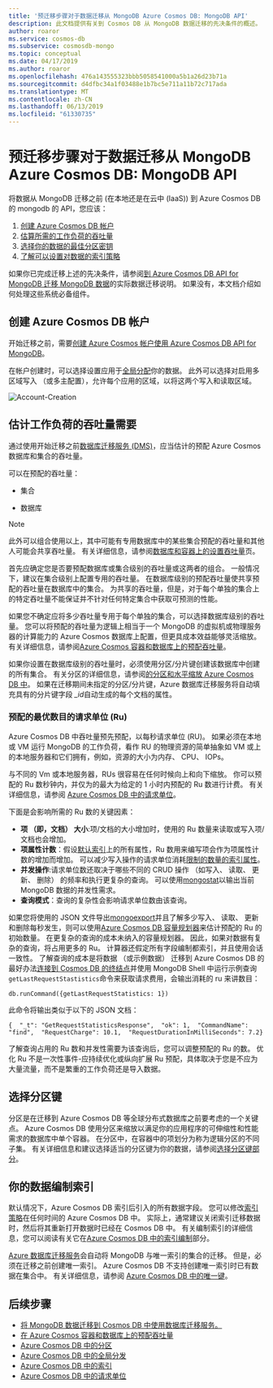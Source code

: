 ```yaml
---
title: '预迁移步骤对于数据迁移从 MongoDB Azure Cosmos DB: MongoDB API'
description: 此文档提供有关到 Cosmos DB 从 MongoDB 数据迁移的先决条件的概述。
author: roaror
ms.service: cosmos-db
ms.subservice: cosmosdb-mongo
ms.topic: conceptual
ms.date: 04/17/2019
ms.author: roaror
ms.openlocfilehash: 476a143555323bbb5058541000a5b1a26d23b71a
ms.sourcegitcommit: d4dfbc34a1f03488e1b7bc5e711a11b72c717ada
ms.translationtype: MT
ms.contentlocale: zh-CN
ms.lasthandoff: 06/13/2019
ms.locfileid: "61330735"
---
```

# <a name="pre-migration-steps-for-data-migrations-from-mongodb-to-azure-cosmos-dbs-api-for-mongodb"></a>预迁移步骤对于数据迁移从 MongoDB Azure Cosmos DB: MongoDB API

将数据从 MongoDB 迁移之前 (在本地还是在云中 (IaaS)) 到 Azure Cosmos DB 的 mongodb 的 API，您应该：

1. [创建 Azure Cosmos DB 帐户](#create-account)
2. [估算所需的工作负荷的吞吐量](#estimate-throughput)
3. [选择你的数据的最佳分区密钥](#partitioning)
4. [了解可以设置对数据的索引策略](#indexing)

如果你已完成迁移上述的先决条件，请参阅[到 Azure Cosmos DB API for MongoDB 迁移 MongoDB 数据](../dms/tutorial-mongodb-cosmos-db.md)的实际数据迁移说明。 如果没有，本文档介绍如何处理这些系统必备组件。 

## <a id="create-account"></a> 创建 Azure Cosmos DB 帐户 

开始迁移之前，需要[创建 Azure Cosmos 帐户使用 Azure Cosmos DB API for MongoDB](create-mongodb-dotnet.md)。 

在帐户创建时，可以选择设置应用于[全局分配](distribute-data-globally.md)你的数据。 此外可以选择对启用多区域写入 （或多主配置），允许每个应用的区域，以将这两个写入和读取区域。

![Account-Creation](./media/mongodb-pre-migration/account-creation.png)

## <a id="estimate-throughput"></a> 估计工作负荷的吞吐量需要

通过使用开始迁移之前[数据库迁移服务 (DMS)](../dms/dms-overview.md)，应当估计的预配 Azure Cosmos 数据库和集合的吞吐量。

可以在预配的吞吐量：

- 集合

- 数据库

> [!NOTE]
> 此外可以组合使用以上，其中可能有专用数据库中的某些集合预配的吞吐量和其他人可能会共享吞吐量。 有关详细信息，请参阅[数据库和容器上的设置吞吐量](set-throughput.md)页。
>

首先应确定您是否要预配数据库或集合级别的吞吐量或这两者的组合。 一般情况下，建议在集合级别上配置专用的吞吐量。 在数据库级别的预配吞吐量使共享预配的吞吐量在数据库中的集合。 为共享的吞吐量，但是，对于每个单独的集合上的特定吞吐量不能保证并不针对任何特定集合中获取可预测的性能。

如果您不确定应将多少吞吐量专用于每个单独的集合，可以选择数据库级别的吞吐量。 您可以将预配的吞吐量为逻辑上相当于一个 MongoDB 的虚拟机或物理服务器的计算能力的 Azure Cosmos 数据库上配置，但更具成本效益能够灵活缩放。 有关详细信息，请参阅[Azure Cosmos 容器和数据库上的预配吞吐量](set-throughput.md)。

如果你设置在数据库级别的吞吐量时，必须使用分区/分片键创建该数据库中创建的所有集合。 有关分区的详细信息，请参阅[的分区和水平缩放 Azure Cosmos DB 中](partition-data.md)。 如果在迁移期间未指定的分区/分片键，Azure 数据库迁移服务将自动填充具有的分片键字段 *_id*自动生成的每个文档的属性。

### <a name="optimal-number-of-request-units-rus-to-provision"></a>预配的最优数目的请求单位 (Ru)

Azure Cosmos DB 中吞吐量预先预配，以每秒请求单位 (RU)。 如果必须在本地或 VM 运行 MongoDB 的工作负荷，看作 RU 的物理资源的简单抽象如 VM 或上的本地服务器和它们拥有，例如，资源的大小为内存、 CPU、 IOPs。 

与不同的 Vm 或本地服务器，RUs 很容易在任何时候向上和向下缩放。 你可以预配的 Ru 数秒钟内，并仅为的最大为给定的 1 小时内预配的 Ru 数进行计费。 有关详细信息，请参阅 [Azure Cosmos DB 中的请求单位](request-units.md)。

下面是会影响所需的 Ru 数的关键因素：
- **项 （即，文档） 大小**:项/文档的大小增加时，使用的 Ru 数量来读取或写入项/文档也会增加。
- **项属性计数**：假设[默认索引](index-overview.md)上的所有属性，Ru 数用来编写项会作为项属性计数的增加而增加。 可以减少写入操作的请求单位消耗[限制的数量的索引属性](index-policy.md)。
- **并发操作**:请求单位数还取决于哪些不同的 CRUD 操作 （如写入、 读取、 更新、 删除） 的频率和执行更复杂的查询。 可以使用[mongostat](https://docs.mongodb.com/manual/reference/program/mongostat/)以输出当前 MongoDB 数据的并发性需求。
- **查询模式**：查询的复杂性会影响请求单位数由该查询。

如果您将使用的 JSON 文件导出[mongoexport](https://docs.mongodb.com/manual/reference/program/mongoexport/)并且了解多少写入、 读取、 更新和删除每秒发生，则可以使用[Azure Cosmos DB 容量规划器](https://www.documentdb.com/capacityplanner)来估计预配的 Ru 的初始数量。 在更复杂的查询的成本未纳入的容量规划器。 因此，如果对数据有复杂的查询，将占用更多的 Ru。 计算器还假定所有字段编制都索引，并且使用会话一致性。 了解查询的成本是将数据 （或示例数据） 迁移到 Azure Cosmos DB 的最好办法[连接到 Cosmos DB 的终结点](connect-mongodb-account.md)并使用 MongoDB Shell 中运行示例查询`getLastRequestStastistics`命令来获取请求费用，会输出消耗的 ru 来讲数目：

`db.runCommand({getLastRequestStatistics: 1})`

此命令将输出类似于以下的 JSON 文档：

```{  "_t": "GetRequestStatisticsResponse",  "ok": 1,  "CommandName": "find",  "RequestCharge": 10.1,  "RequestDurationInMilliSeconds": 7.2}```

了解查询占用的 Ru 数和并发性需要为该查询后，您可以调整预配的 Ru 的数。 优化 Ru 不是一次性事件-应持续优化或纵向扩展 Ru 预配，具体取决于您是不应为大量流量，而不是繁重的工作负荷还是导入数据。

## <a id="partitioning"></a>选择分区键
分区是在迁移到 Azure Cosmos DB 等全球分布式数据库之前要考虑的一个关键点。 Azure Cosmos DB 使用分区来缩放以满足你的应用程序的可伸缩性和性能需求的数据库中单个容器。 在分区中，在容器中的项划分为称为逻辑分区的不同子集。 有关详细信息和建议选择适当的分区键为你的数据，请参阅[选择分区键部分](https://docs.microsoft.com/azure/cosmos-db/partitioning-overview#choose-partitionkey)。 

## <a id="indexing"></a>你的数据编制索引
默认情况下，Azure Cosmos DB 索引后引入的所有数据字段。 您可以修改[索引策略](index-policy.md)在任何时间的 Azure Cosmos DB 中。 实际上，通常建议关闭索引迁移数据时，然后将其重新打开数据时已经在 Cosmos DB 中。 有关编制索引的详细信息，您可以阅读有关它在[Azure Cosmos DB 中的索引编制](index-overview.md)部分。 

[Azure 数据库迁移服务](../dms/tutorial-mongodb-cosmos-db.md)会自动将 MongoDB 与唯一索引的集合的迁移。 但是，必须在迁移之前创建唯一索引。 Azure Cosmos DB 不支持创建唯一索引时已有数据在集合中。 有关详细信息，请参阅 [Azure Cosmos DB 中的唯一键](unique-keys.md)。

## <a name="next-steps"></a>后续步骤
* [将 MongoDB 数据迁移到 Cosmos DB 中使用数据库迁移服务。](../dms/tutorial-mongodb-cosmos-db.md) 
* [在 Azure Cosmos 容器和数据库上的预配吞吐量](set-throughput.md)
* [Azure Cosmos DB 中的分区](partition-data.md)
* [Azure Cosmos DB 中的全局分发](distribute-data-globally.md)
* [Azure Cosmos DB 中的索引](index-overview.md)
* [Azure Cosmos DB 中的请求单位](request-units.md)
